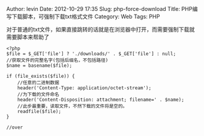 Author: levin
Date: 2012-10-29 17:35
Slug: php-force-download
Title: PHP编写下载脚本，可强制下载txt格式文件
Category: Web
Tags: PHP

对于普通的txt文件，如果直接跳转的话就是在浏览器中打开，而需要强制下载就需要脚本来帮助了

<!-- more -->

    <?php
    $file = $_GET['file'] ? './downloads/' . $_GET['file'] : null;
    //获取文件的完整名字(包括后缀名，不包括路径)
    $name = basename($file);
    
    if (file_exists($file)) {
    	//任意的二进制数据
    	header('Content-Type: application/octet-stream');
    	//为下载的文件命名
    	header('Content-Disposition: attachment; filename=' . $name);
    	//此步最重要，读取文件，不然下载的文件将是空的。
    	readfile($file);
    }
    
    //over

